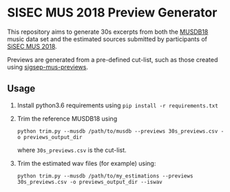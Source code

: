 # SISEC MUS 2018 Preview Generator

This repository aims to generate 30s excerpts from both the
[MUSDB18](https://sigsep.github.io/musdb.html) music data set and the estimated
sources submitted by participants of [SiSEC MUS 2018](https://sisec.inria.fr/).

Previews are generated from a pre-defined cut-list, such as those created using
[sigsep-mus-previews](sigsep-mus-previews).

## Usage

1. Install python3.6 requirements using `pip install -r requirements.txt`

2. Trim the reference MUSDB18 using
    ```
    python trim.py --musdb /path/to/musdb --previews 30s_previews.csv -o previews_output_dir
    ```
    where `30s_previews.csv` is the cut-list.

3. Trim the estimated wav files (for example) using:
    ```
    python trim.py --musdb /path/to/my_estimations --previews 30s_previews.csv -o previews_output_dir --iswav
    ```
